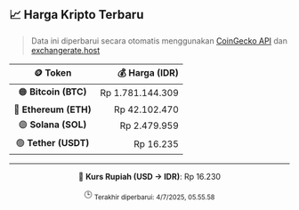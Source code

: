 

<!-- HARGA_KRIPTO -->
## 📈 Harga Kripto Terbaru

> Data ini diperbarui secara otomatis menggunakan [CoinGecko API](https://www.coingecko.com/) dan [exchangerate.host](https://exchangerate.host/)

<div align="center">

| 🪙 Token | 💰 Harga (IDR) |
|:------:|---------------:|
| 🟠 **Bitcoin (BTC)**   | Rp 1.781.144.309 |
| 🔵 **Ethereum (ETH)**  | Rp 42.102.470 |
| 🟣 **Solana (SOL)**    | Rp 2.479.959 |
| 🟢 **Tether (USDT)**   | Rp 16.235 |

---

💱 **Kurs Rupiah (USD → IDR)**: Rp 16.230

🕒 <sub>Terakhir diperbarui: 4/7/2025, 05.55.58</sub>

</div>
<!-- /HARGA_KRIPTO -->